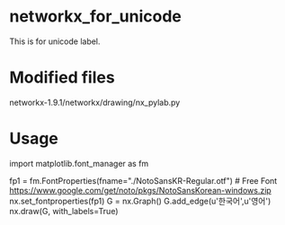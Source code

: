# networkx_for_unicode
This is for unicode label.

# Modified files
networkx-1.9.1/networkx/drawing/nx_pylab.py

# Usage
import matplotlib.font_manager as fm
<!--fp1 = fm.FontProperties(fname="./NanumGothic.otf")-->
fp1 = fm.FontProperties(fname="./NotoSansKR-Regular.otf") # Free Font https://www.google.com/get/noto/pkgs/NotoSansKorean-windows.zip
nx.set_fontproperties(fp1)
G = nx.Graph()
G.add_edge(u'한국어',u'영어')
nx.draw(G, with_labels=True)

